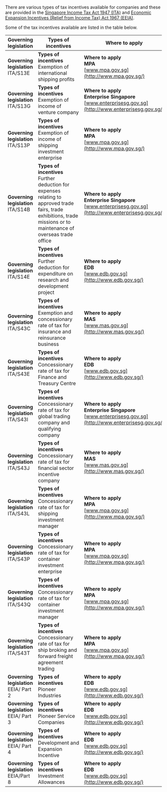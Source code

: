 There are various types of tax incentives available for companies and these are provided in the [Singapore Income Tax Act 1947 (ITA)](https://www.iras.gov.sg/quick-links/tax-acts "Singapore Income Tax Act (ITA)") and [Economic Expansion Incentives (Relief from Income Tax) Act 1967 (EEIA)](https://www.iras.gov.sg/quick-links/tax-acts "Economic Expansion Incentives Act (EEIA)").

Some of the tax incentives available are listed in the table below.

| Governing legislation | Types of incentives | Where to apply |
| --- | --- | --- |
| **Governing legislation** <br>ITA/S13E | **Types of incentives** <br>Exemption of international shipping profits | **Where to apply** <br>**MPA**<br>[www.mpa.gov.sg](http://www.mpa.gov.sg/) |
| **Governing legislation** <br>ITA/S13G | **Types of incentives** <br>Exemption of income of venture company | **Where to apply** <br>**Enterprise Singapore**<br>[www.enterprisesg.gov.sg](http://www.enterprisesg.gov.sg/) |
| **Governing legislation** <br>ITA/S13P | **Types of incentives** <br>Exemption of income of shipping investment enterprise | **Where to apply** <br>**MPA**<br>[www.mpa.gov.sg](http://www.mpa.gov.sg/) |
| **Governing legislation** <br>ITA/S14B | **Types of incentives** <br>Further deduction for expenses relating to approved trade fairs, trade exhibitions, trade missions or to maintenance of overseas trade office | **Where to apply** <br>**Enterprise Singapore**<br>[www.enterprisesg.gov.sg](http://www.enterprisesg.gov.sg/) |
| **Governing legislation** <br>ITA/S14E | **Types of incentives** <br>Further deduction for expenditure on research and development project | **Where to apply** <br>**EDB**<br>[www.edb.gov.sg](http://www.edb.gov.sg/) |
| **Governing legislation** <br>ITA/S43C | **Types of incentives** <br>Exemption and concessionary rate of tax for insurance and reinsurance business | **Where to apply** <br>**MAS**<br>[www.mas.gov.sg](http://www.mas.gov.sg/) |
| **Governing legislation** <br>ITA/S43E | **Types of incentives** <br>Concessionary rate of tax for Finance and Treasury Centre | **Where to apply** <br>**EDB**<br>[www.edb.gov.sg](http://www.edb.gov.sg/) |
| **Governing legislation** <br>ITA/S43I | **Types of incentives** <br>Concessionary rate of tax for global trading company and qualifying company | **Where to apply** <br>**Enterprise Singapore**<br>[www.enterprisesg.gov.sg](http://www.enterprisesg.gov.sg/) |
| **Governing legislation** ITA/S43J | **Types of incentives** Concessionary rate of tax for financial sector incentive company | **Where to apply** <br>**MAS**<br>[www.mas.gov.sg](http://www.mas.gov.sg/) |
| **Governing legislation** <br>ITA/S43L | **Types of incentives** <br>Concessionary rate of tax for shipping investment manager | **Where to apply** <br>**MPA**<br>[www.mpa.gov.sg](http://www.mpa.gov.sg/) |
| **Governing legislation** <br>ITA/S43P | **Types of incentives** <br>Concessionary rate of tax for container investment enterprise | **Where to apply** <br>**MPA**<br>[www.mpa.gov.sg](http://www.mpa.gov.sg/) |
| **Governing legislation** <br>ITA/S43Q | **Types of incentives** <br>Concessionary rate of tax for container investment manager | **Where to apply** <br>**MPA**<br>[www.mpa.gov.sg](http://www.mpa.gov.sg/) |
| **Governing legislation** <br>ITA/S43T | **Types of incentives** <br>Concessionary rate of tax for ship broking and forward freight agreement trading | **Where to apply** <br>**MPA**<br>[www.mpa.gov.sg](http://www.mpa.gov.sg/) |
| **Governing legislation** <br>EEIA/ Part 2 | **Types of incentives** <br>Pioneer Industries | **Where to apply** <br>**EDB**<br>[www.edb.gov.sg](http://www.edb.gov.sg/) |
| **Governing legislation** <br>EEIA/ Part 3 | **Types of incentives** <br>Pioneer Service Companies | **Where to apply** <br>**EDB**<br>[www.edb.gov.sg](http://www.edb.gov.sg/) |
| **Governing legislation** <br>EEIA/ Part 4 | **Types of incentives** <br>Development and Expansion Incentive | **Where to apply** <br>**EDB**<br>[www.edb.gov.sg](http://www.edb.gov.sg/) |
| **Governing legislation** <br>EEIA/Part 8 | **Types of incentives** <br>Investment Allowances | **Where to apply** <br>**EDB**<br>[www.edb.gov.sg](http://www.edb.gov.sg/) |